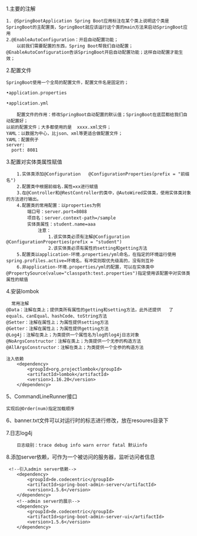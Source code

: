 1.主要的注解

    1. @SpringBootApplication Spring Boot应用标注在某个类上说明这个类是SpringBoot的主配置类，SpringBoot就应该运行这个类的main方法来启动SpringBoot应用
    2.@EnableAutoConfiguration：开启自动配置功能；
		以前我们需要配置的东西，Spring Boot帮我们自动配置；@EnableAutoConfiguration告诉SpringBoot开启自动配置功能；这样自动配置才能生效；

2.配置文件

    SpringBoot使用一个全局的配置文件，配置文件名是固定的；

    •application.properties

    •application.yml

        配置文件的作用：修改SpringBoot自动配置的默认值；SpringBoot在底层都给我们自动配置好；
	以前的配置文件；大多都使用的是  xxxx.xml文件；
	YAML：以数据为中心，比json、xml等更适合做配置文件；
	YAML：配置例子
    server:
      port: 8081

3.配置对实体类属性赋值

		1.实体类添加@Configuration	@ConfigurationProperties(prefix = "前缀名")
		2.配置类中根据前缀名.属性=xx进行赋值
		3.在@Controller和@RestController的类中，@AutoWired实体类，使用实体类对象的方法进行输出。
		4.配置类的常用配置：以properties为例
			端口号：server.port=8088 
			项目名：server.context-path=/sample
			实体类属性：student.name=aaa 
				注意：
					1.该实体类必须有注解@Configuration	@ConfigurationProperties(prefix = "student")
					2.该实体类必须有属性的setting和getting方法
		5.配置类以application-环境.properties/yml命名，在指定的环境运行使用spring.profiles.active=环境名，有冲突则取优先级高的，没有则互补
		6.非application-环境.properties/yml的配置，可以在实体类中@PropertySource(value="classpath:test.properties")指定使用该配置中对实体类属性的赋值

4.安装lombok

      常用注解
	@Data：注解在类上；提供类所有属性的getting和setting方法，此外还提供   了equals、canEqual、hashCode、toString方法
	@Setter：注解在属性上；为属性提供setting方法
	@Getter：注解在属性上；为属性提供getting方法
	@Log4j：注解在类上；为类提供一个属性名为log的log4j日志对象
	@NoArgsConstructor：注解在类上；为类提供一个无参的构造方法
	@AllArgsConstructor：注解在类上；为类提供一个全参的构造方法
	
    注入依赖
		<dependency>
			<groupId>org.projectlombok</groupId>
			<artifactId>lombok</artifactId>
			<version>1.16.20</version>
		</dependency>	
5、CommandLineRunner接口 

	实现后@Order(num)指定加载顺序
6、banner.txt文件可以对运行时的标志进行修改，放在resoures目录下

7.日志log4j

		日志级别：trace debug info warn error fatal 默认info
		
		
8.添加server依赖，可作为一个被访问的服务器，监听访问者信息

     <!--引入admin server依赖-->
        <dependency>
            <groupId>de.codecentric</groupId>
            <artifactId>spring-boot-admin-server</artifactId>
            <version>1.5.6</version>
        </dependency>
        <!--admin server的展示-->
        <dependency>
            <groupId>de.codecentric</groupId>
            <artifactId>spring-boot-admin-server-ui</artifactId>
            <version>1.5.6</version>
        </dependency>